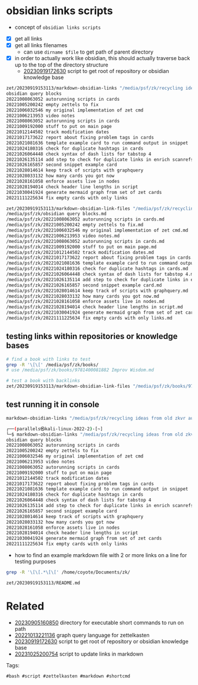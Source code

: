 # obsidian links scripts

- concept of `obsidian links scripts`
- [x] get all links
- [x] get all links filenames
  - can use `dirname $file` to get path of parent directory
- [x] in order to actually work like obsidian, this should actually traverse back up to the top of the directory structure
  - [20230919172630](/zet/20230919172630/README.md) script to get root of repository or obsidian knowledge base

```bash
zet/20230919153113/markdown-obsidian-links "/media/psf/zk/recycling ideas from old zkvr autorunning scripts.md"
obsidian query blocks
20221008063052 autorunning scripts in cards
20221005200242 empty zettels to fix
20221006032546 my original implementation of zet cmd
20221006213953 video notes
20221008063052 autorunning scripts in cards
20221009192000 stuff to put on main page
20221012144502 track modification dates
20221017173622 report about fixing problem tags in cards
20221021081636 template example card to run command output in snippet
20221024180316 check for duplicate hashtags in cards
20221026064448 check syntax of dash lists for tabstop 4
20221026135114 add step to check for duplicate links in enrich scanrefs
20221026165857 second snippet example card
20221028014614 keep track of scripts with graphquery
20221028033132 how many cards you got now
20221028161058 enforce assets live in nodes
20221028194014 check header line lengths in script
20221030041924 generate mermaid graph from set of zet cards
20221111225634 fix empty cards with only links

zet/20230919153113/markdown-obsidian-link-files "/media/psf/zk/recycling ideas from old zkvr autorunning scripts.md"
/media/psf/zk/obsidian query blocks.md
/media/psf/zk/20221008063052 autorunning scripts in cards.md
/media/psf/zk/20221005200242 empty zettels to fix.md
/media/psf/zk/20221006032546 my original implementation of zet cmd.md
/media/psf/zk/20221006213953 video notes.md
/media/psf/zk/20221008063052 autorunning scripts in cards.md
/media/psf/zk/20221009192000 stuff to put on main page.md
/media/psf/zk/20221012144502 track modification dates.md
/media/psf/zk/20221017173622 report about fixing problem tags in cards.md
/media/psf/zk/20221021081636 template example card to run command output in snippet.md
/media/psf/zk/20221024180316 check for duplicate hashtags in cards.md
/media/psf/zk/20221026064448 check syntax of dash lists for tabstop 4.md
/media/psf/zk/20221026135114 add step to check for duplicate links in enrich scanrefs.md
/media/psf/zk/20221026165857 second snippet example card.md
/media/psf/zk/20221028014614 keep track of scripts with graphquery.md
/media/psf/zk/20221028033132 how many cards you got now.md
/media/psf/zk/20221028161058 enforce assets live in nodes.md
/media/psf/zk/20221028194014 check header line lengths in script.md
/media/psf/zk/20221030041924 generate mermaid graph from set of zet cards.md
/media/psf/zk/20221111225634 fix empty cards with only links.md

```

## testing links within repositories or knowledge bases

```bash
# find a book with links to test
grep -R '\[\[' /media/psf/zk/books/
# use /media/psf/zk/books/9781400081882 Improv Wisdom.md

# test a book with backlinks
zet/20230919153113/markdown-obsidian-link-files "/media/psf/zk/books/9781400081882 Improv Wisdom.md"

```

## test running it in console
```bash
markdown-obsidian-links "/media/psf/zk/recycling ideas from old zkvr autorunning scripts.md"

┌──(parallels㉿kali-linux-2022-2)-[~]
└─$ markdown-obsidian-links "/media/psf/zk/recycling ideas from old zkvr autorunning scripts.md"
obsidian query blocks
20221008063052 autorunning scripts in cards
20221005200242 empty zettels to fix
20221006032546 my original implementation of zet cmd
20221006213953 video notes
20221008063052 autorunning scripts in cards
20221009192000 stuff to put on main page
20221012144502 track modification dates
20221017173622 report about fixing problem tags in cards
20221021081636 template example card to run command output in snippet
20221024180316 check for duplicate hashtags in cards
20221026064448 check syntax of dash lists for tabstop 4
20221026135114 add step to check for duplicate links in enrich scanrefs
20221026165857 second snippet example card
20221028014614 keep track of scripts with graphquery
20221028033132 how many cards you got now
20221028161058 enforce assets live in nodes
20221028194014 check header line lengths in script
20221030041924 generate mermaid graph from set of zet cards
20221111225634 fix empty cards with only links
```

- how to find an example markdown file with 2 or more links on a line for testing purposes

```bash
grep -R '\[\[.*\[\[' /home/coyote/Documents/zk/
```

` zet/20230919153113/README.md `

# Related

- [20230905160850](/zet/20230905160850/README.md) directory for executable short commands to run on path
- [20221013221136](/zet/20221013221136/README.md) graph query language for zettelkasten
- [20230919172630](/zet/20230919172630/README.md) script to get root of repository or obsidian knowledge base
- [20231025200754](/zet/20231025200754/README.md) script to update links in markdown

Tags:

    #bash #script #zettelkasten #markdown #shortcmd
